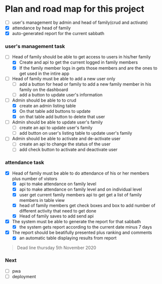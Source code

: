 # Plan and road map for this project

-   [ ] user's management by admin and head of family(crud and activate)
-   [x] attendance by head of family
-   [x] auto-generated report for the current sabbath

### user's management task

-   [ ] Head of family should be able to get access to users in his/her family
    -   [x] Create and api to get the current logged in family members
    -   [x] If the family member logs in gets those members and are the ones to get used in the intire app
-   [ ] Head of family must be able to add a new user only
    -   [ ] add a button for head or family to add a new family member in his family on the dashboard
    -   [ ] add a button to update user's information
-   [ ] Admin should be able to to crud
    -   [x] create an admin listing table
    -   [x] On that table add buttons to update
    -   [x] on that table add button to delete that user
-   [ ] Admin should be able to update user's family
    -   [ ] create an api to update user's family
    -   [ ] add button on user's listing table to update user's family
-   [ ] Admin should be able to activate and de-activate user
    -   [ ] create an api to change the status of the user
    -   [ ] add check button to activate and deactivate user

### attendance task

-   [x] Head of family must be able to do attendance of his or her members plus number of vistors
    -   [x] api to make attendance on family level
    -   [x] api to make attendance on family level and on individual level
    -   [x] user get current family members api to get get a list of family members in table view
    -   [x] head of family members get check boxes and box to add number of different activity that need to get done
    -   [x] Head of family saves to add send api
-   [x] The system must be able to generate the report for that sabbath
    -   [x] the system gets report according to the current date minus 7 days
-   [x] The report should be beatifully presented plus ranking and comments
    -   [x] an automatic table displaying results from report

> Dead line thursday 5th November 2020

### Next

-   [ ] pwa
-   [ ] deployment
